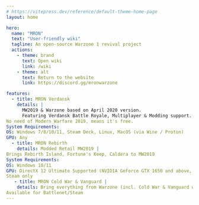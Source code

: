 ```yaml
---
# https://vitepress.dev/reference/default-theme-home-page
layout: home

hero:
  name: "MRON"
  text: "User-friendly wiki"
  tagline: An open-source Warzone 1 revival project
  actions:
    - theme: brand
      text: Open wiki
      link: /wiki
    - theme: alt
      text: Return to the website
      link: https://discord.gg/mronwarzone

features:
  - title: MRON Verdansk
    details: |
      MW2019 & Warzone based on April 2020 version.
      Featuring Verdansk Battle Royale, Multiplayer & Modding support.
No need of Modern Warfare 2019, means it's free.
System Requirements: 
OS: Windows 7/8/10/11, Steam Deck, Linux, MacOS (via Wine / Proton)
GPU: Any  
  - title: MRON Rebirth
    details: Modded Retail MW2019 |
Brings Rebirth Island, Fortune's Keep, Caldera to MW2019
System Requirements: 
OS: Windows 10/11 
GPU: DirectX 12 Ultimate Supported (NVIDIA GeForce GTX 1650 and above, any AMD Radeon RX)
Steam only
   - title: MRON Cold War & Vanguard |
    details: Bring everything from Warzone (incl. Cold War & Vanguard weapons) to MW2019
Available for Battlenet/Steam
---
```

